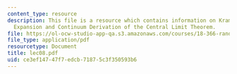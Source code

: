 ```yaml
---
content_type: resource
description: This file is a resource which contains information on Kramers? Moyall
  Expansion and Continuum Derivation of the Central Limit Theorem.
file: https://ol-ocw-studio-app-qa.s3.amazonaws.com/courses/18-366-random-walks-and-diffusion-fall-2006/ce3ef14747f7edcb71875c3f350593b6_lec08.pdf
file_type: application/pdf
resourcetype: Document
title: lec08.pdf
uid: ce3ef147-47f7-edcb-7187-5c3f350593b6
---
```


